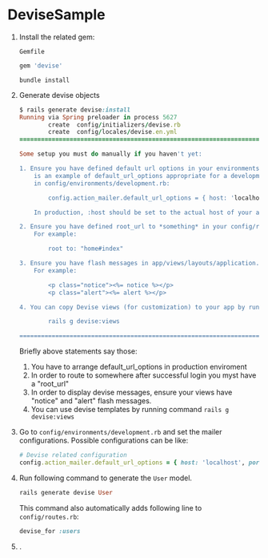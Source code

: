 # DeviseSample

1. Install the related gem: 

	```Gemfile```
	```Ruby
	gem 'devise'
	```
	```bundle install```


2. Generate devise objects
	```Ruby
	$ rails generate devise:install
	Running via Spring preloader in process 5627
			create  config/initializers/devise.rb
			create  config/locales/devise.en.yml
	===============================================================================

	Some setup you must do manually if you haven't yet:

	1. Ensure you have defined default url options in your environments files. Here
		is an example of default_url_options appropriate for a development environment
		in config/environments/development.rb:

			config.action_mailer.default_url_options = { host: 'localhost', port: 3000 }

		In production, :host should be set to the actual host of your application.

	2. Ensure you have defined root_url to *something* in your config/routes.rb.
		For example:

			root to: "home#index"

	3. Ensure you have flash messages in app/views/layouts/application.html.erb.
		For example:

			<p class="notice"><%= notice %></p>
			<p class="alert"><%= alert %></p>

	4. You can copy Devise views (for customization) to your app by running:

			rails g devise:views

	===============================================================================

	```

	Briefly above statements say those:
	1. You have to arrange default_url_options in production enviroment
	2. In order to route to somewhere after successful login you myst have a "root_url"
	3. In order to display devise messages, ensure your views have "notice" and "alert" flash messages.
	4. You can use devise templates by running command ```rails g devise:views```


3. Go to ```config/environments/development.rb``` and set the mailer configurations. Possible configurations can be like:
	```Ruby
	# Devise related configuration
	config.action_mailer.default_url_options = { host: 'localhost', port: 3000 }
	```

4. Run following command to generate the ```User``` model. 
	```Ruby
	rails generate devise User
	```
	This command also automatically adds following line to ```config/routes.rb```:
	```Ruby
	devise_for :users
	```

5. .